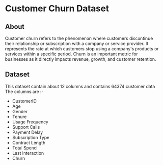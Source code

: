 # Customer Churn Dataset

## About
Customer churn refers to the phenomenon where customers discontinue their relationship or subscription with a company or service provider. It represents the rate at which customers stop using a company's products or services within a specific period. Churn is an important metric for businesses as it directly impacts revenue, growth, and customer retention.


## Dataset

This dataset contain about 12 columns and contains 64374 customer data 
The columns are :-
* CustomerID
* Age
* Gender
* Tenure
* Usage Frequency
* Support Calls
* Payment Delay
* Subscription Type
* Contract Length
* Total Spend
* Last Interaction
* Churn
